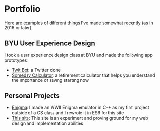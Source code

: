 # Portfolio

Here are examples of different things I've made somewhat recently (as in 2016 or later).

## BYU User Experience Design

I took a user experience design class at BYU and made the following app prototypes:

- [Twit Bot](/portfolio/twit-bot): a Twitter clone
- [Someday Calculator](/portfolio/someday-calc): a retirement calculator that helps you understand the importance of saving starting now

## Personal Projects

- [Enigma](/portfolio/enigma): I made an WWII Enigma emulator in C++ as my first project outside of a CS class and I rewrote it in ES6 for this site
- [This site](/): This site is an experiment and proving ground for my web design and implementation abilities
